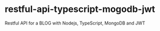 # restful-api-typescript-mogodb-jwt
Restful API for a BLOG
with Nodejs, TypeScript, MongoDB and JWT
